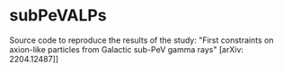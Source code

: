 # subPeVALPs
Source code to reproduce the results of the study: "First constraints on axion-like particles from Galactic sub-PeV gamma rays" [arXiv: 2204.12487]]
